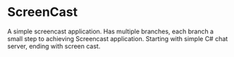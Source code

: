 # ScreenCast
A simple screencast application.  Has multiple branches, each branch a small step to achieving Screencast application.  Starting with simple C# chat server, ending with screen cast.
